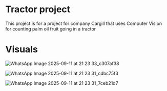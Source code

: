 # Tractor project

This project is for a project for company Cargill that uses Computer Vision for counting palm oil fruit going in a tractor

# Visuals

![WhatsApp Image 2025-09-11 at 21 23 33_c307af38](https://github.com/user-attachments/assets/50e88bf6-32c3-448c-9341-c35fe4a6a645)

![WhatsApp Image 2025-09-11 at 21 23 31_cdbc75f3](https://github.com/user-attachments/assets/2d18bb03-5ce6-4da9-bd33-5721518ed5d2)

![WhatsApp Image 2025-09-11 at 21 23 31_7ceb21d7](https://github.com/user-attachments/assets/f9f46042-a5c8-41a3-8640-e3117d933760)
